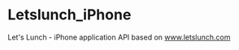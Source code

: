 Letslunch_iPhone
=================

Let's Lunch - iPhone application
API based on www.letslunch.com
